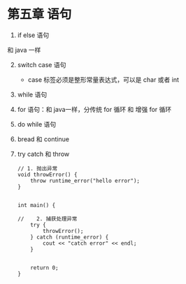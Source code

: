 # 第五章 语句

1. if else 语句

和 java 一样

2. switch case 语句
   + case 标签必须是整形常量表达式，可以是 char 或者 int

3. while 语句

4. for 语句：和 java一样，分传统 for 循环 和 增强 for 循环

5. do while 语句

6. bread 和 continue

7. try catch 和 throw 

   ```
   // 1. 抛出异常
   void throwError() {
       throw runtime_error("hello error");
   }
   
   
   int main() {
   
   //    2. 捕获处理异常
       try {
           throwError();
       } catch (runtime_error) {
           cout << "catch error" << endl;
       }
   
   
       return 0;
   }
   ```

   



